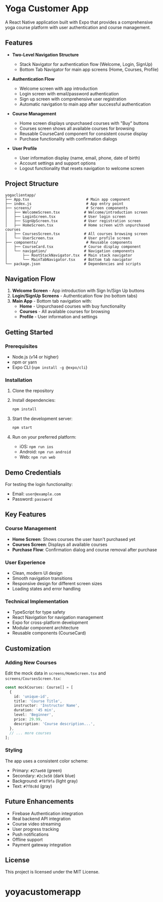 # Yoga Customer App

A React Native application built with Expo that provides a comprehensive yoga course platform with user authentication and course management.

## Features

- **Two-Level Navigation Structure**
  - Stack Navigator for authentication flow (Welcome, Login, SignUp)
  - Bottom Tab Navigator for main app screens (Home, Courses, Profile)

- **Authentication Flow**
  - Welcome screen with app introduction
  - Login screen with email/password authentication
  - Sign up screen with comprehensive user registration
  - Automatic navigation to main app after successful authentication

- **Course Management**
  - Home screen displays unpurchased courses with "Buy" buttons
  - Courses screen shows all available courses for browsing
  - Reusable CourseCard component for consistent course display
  - Purchase functionality with confirmation dialogs

- **User Profile**
  - User information display (name, email, phone, date of birth)
  - Account settings and support options
  - Logout functionality that resets navigation to welcome screen

## Project Structure

```
yogaclientapp/
├── App.tsx                          # Main app component
├── index.js                         # App entry point
├── screens/                         # Screen components
│   ├── WelcomeScreen.tsx           # Welcome/introduction screen
│   ├── LoginScreen.tsx             # User login screen
│   ├── SignUpScreen.tsx            # User registration screen
│   ├── HomeScreen.tsx              # Home screen with unpurchased courses
│   ├── CoursesScreen.tsx           # All courses browsing screen
│   └── UserScreen.tsx              # User profile screen
├── components/                      # Reusable components
│   ├── CourseCard.tsx              # Course display component
│   └── navigation/                 # Navigation components
│       ├── RootStackNavigator.tsx  # Main stack navigator
│       └── MainTabNavigator.tsx    # Bottom tab navigator
└── package.json                    # Dependencies and scripts
```

## Navigation Flow

1. **Welcome Screen** - App introduction with Sign In/Sign Up buttons
2. **Login/SignUp Screens** - Authentication flow (no bottom tabs)
3. **Main App** - Bottom tab navigation with:
   - **Home** - Unpurchased courses with buy functionality
   - **Courses** - All available courses for browsing
   - **Profile** - User information and settings

## Getting Started

### Prerequisites

- Node.js (v14 or higher)
- npm or yarn
- Expo CLI (`npm install -g @expo/cli`)

### Installation

1. Clone the repository
2. Install dependencies:
   ```bash
   npm install
   ```

3. Start the development server:
   ```bash
   npm start
   ```

4. Run on your preferred platform:
   - iOS: `npm run ios`
   - Android: `npm run android`
   - Web: `npm run web`

## Demo Credentials

For testing the login functionality:
- Email: `user@example.com`
- Password: `password`

## Key Features

### Course Management
- **Home Screen**: Shows courses the user hasn't purchased yet
- **Courses Screen**: Displays all available courses
- **Purchase Flow**: Confirmation dialog and course removal after purchase

### User Experience
- Clean, modern UI design
- Smooth navigation transitions
- Responsive design for different screen sizes
- Loading states and error handling

### Technical Implementation
- TypeScript for type safety
- React Navigation for navigation management
- Expo for cross-platform development
- Modular component architecture
- Reusable components (CourseCard)

## Customization

### Adding New Courses
Edit the mock data in `screens/HomeScreen.tsx` and `screens/CoursesScreen.tsx`:

```typescript
const mockCourses: Course[] = [
  {
    id: 'unique-id',
    title: 'Course Title',
    instructor: 'Instructor Name',
    duration: '45 min',
    level: 'Beginner',
    price: 29.99,
    description: 'Course description...',
  },
  // ... more courses
];
```

### Styling
The app uses a consistent color scheme:
- Primary: `#27ae60` (green)
- Secondary: `#2c3e50` (dark blue)
- Background: `#f8f9fa` (light gray)
- Text: `#7f8c8d` (gray)

## Future Enhancements

- Firebase Authentication integration
- Real backend API integration
- Course video streaming
- User progress tracking
- Push notifications
- Offline support
- Payment gateway integration

## License

This project is licensed under the MIT License.
# yoyacustomerapp
